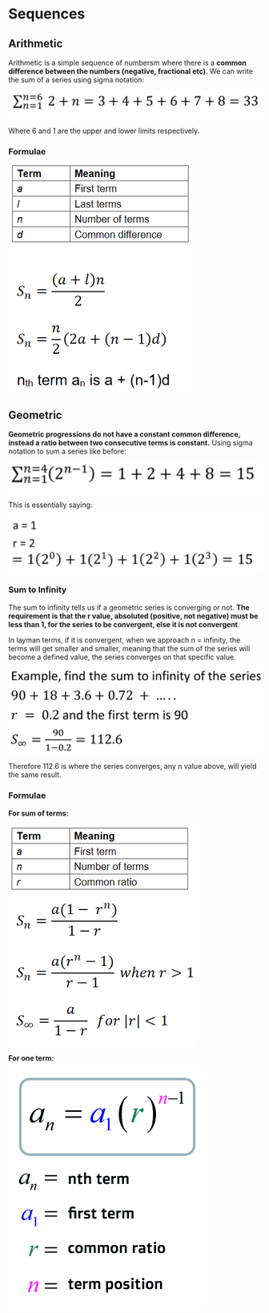 # Sequences

## Arithmetic

Arithmetic is a simple sequence of numbersm where there is a **common difference between the numbers \(negative, fractional etc\)**. We can write the sum of a series using sigma notation:

![](../../../../.gitbook/assets/image%20%28188%29.png)

Where 6 and 1 are the upper and lower limits respectively.

### Formulae

![](../../../../.gitbook/assets/image%20%28151%29.png)

## Geometric

**Geometric progressions do not have a constant common difference, instead a ratio between two consecutive terms is constant.** Using sigma notation to sum a series like before:

![](../../../../.gitbook/assets/image%20%28184%29.png)

This is essentially saying:

![](../../../../.gitbook/assets/image%20%28181%29.png)

### Sum to Infinity

The sum to infinity tells us if a geometric series is converging or not. **The requirement is that the r value, absoluted \(positive, not negative\) must be less than 1, for the series to be convergent, else it is not convergent**.

In layman terms, if it is convergent, when we approach n = infinity, the terms will get smaller and smaller, meaning that the sum of the series will become a defined value, the series converges on that specific value.

![](../../../../.gitbook/assets/image%20%28153%29.png)

Therefore 112.6 is where the series converges, any n value above, will yield the same result.

### Formulae

**For sum of terms:**

![](../../../../.gitbook/assets/image%20%28157%29.png)

**For one term:**

![](../../../../.gitbook/assets/image%20%28152%29.png)

